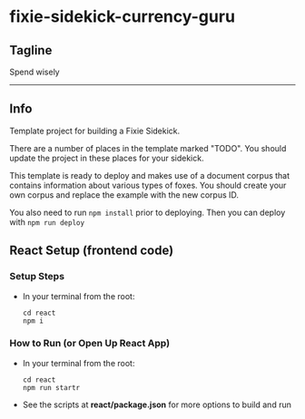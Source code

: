 # fixie-sidekick-currency-guru

## Tagline
Spend wisely

---

## Info
Template project for building a Fixie Sidekick.

There are a number of places in the template marked "TODO". You should update the project in these places for your sidekick.

This template is ready to deploy and makes use of a document corpus that contains information about various types of foxes. You should create your own corpus and replace the example with the new corpus ID.

You also need to run ```npm install``` prior to deploying. Then you can deploy with ```npm run deploy```

## React Setup (frontend code)
### Setup Steps
- In your terminal from the root:
  ```
  cd react
  npm i
  ```
### How to Run (or Open Up React App)
- In your terminal from the root:
  ```
  cd react
  npm run startr
  ```
- See the scripts at __react/package.json__ for more options to build and run
